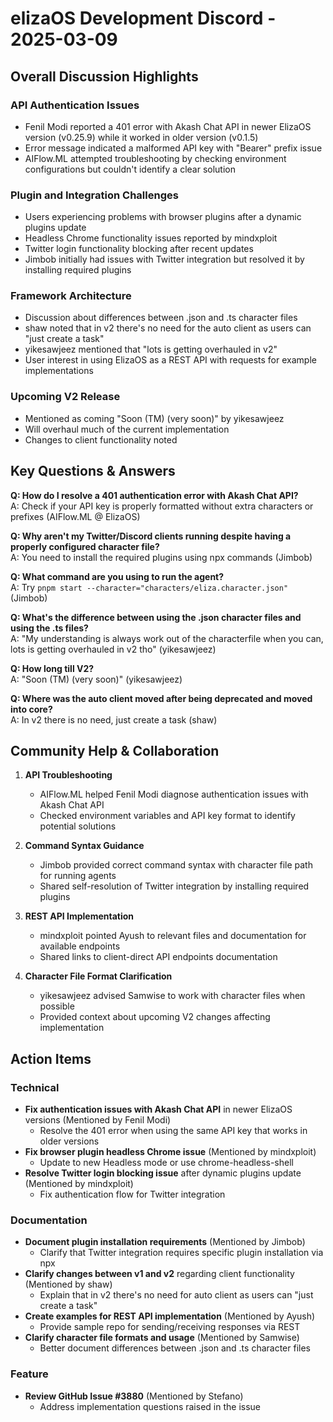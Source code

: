 # elizaOS Development Discord - 2025-03-09

## Overall Discussion Highlights

### API Authentication Issues
- Fenil Modi reported a 401 error with Akash Chat API in newer ElizaOS version (v0.25.9) while it worked in older version (v0.1.5)
- Error message indicated a malformed API key with "Bearer" prefix issue
- AIFlow.ML attempted troubleshooting by checking environment configurations but couldn't identify a clear solution

### Plugin and Integration Challenges
- Users experiencing problems with browser plugins after a dynamic plugins update
- Headless Chrome functionality issues reported by mindxploit
- Twitter login functionality blocking after recent updates
- Jimbob initially had issues with Twitter integration but resolved it by installing required plugins

### Framework Architecture
- Discussion about differences between .json and .ts character files
- shaw noted that in v2 there's no need for the auto client as users can "just create a task"
- yikesawjeez mentioned that "lots is getting overhauled in v2"
- User interest in using ElizaOS as a REST API with requests for example implementations

### Upcoming V2 Release
- Mentioned as coming "Soon (TM) (very soon)" by yikesawjeez
- Will overhaul much of the current implementation
- Changes to client functionality noted

## Key Questions & Answers

**Q: How do I resolve a 401 authentication error with Akash Chat API?**  
A: Check if your API key is properly formatted without extra characters or prefixes (AIFlow.ML @ ElizaOS)

**Q: Why aren't my Twitter/Discord clients running despite having a properly configured character file?**  
A: You need to install the required plugins using npx commands (Jimbob)

**Q: What command are you using to run the agent?**  
A: Try `pnpm start --character="characters/eliza.character.json"` (Jimbob)

**Q: What's the difference between using the .json character files and using the .ts files?**  
A: "My understanding is always work out of the characterfile when you can, lots is getting overhauled in v2 tho" (yikesawjeez)

**Q: How long till V2?**  
A: "Soon (TM) (very soon)" (yikesawjeez)

**Q: Where was the auto client moved after being deprecated and moved into core?**  
A: In v2 there is no need, just create a task (shaw)

## Community Help & Collaboration

1. **API Troubleshooting**
   - AIFlow.ML helped Fenil Modi diagnose authentication issues with Akash Chat API
   - Checked environment variables and API key format to identify potential solutions

2. **Command Syntax Guidance**
   - Jimbob provided correct command syntax with character file path for running agents
   - Shared self-resolution of Twitter integration by installing required plugins

3. **REST API Implementation**
   - mindxploit pointed Ayush to relevant files and documentation for available endpoints
   - Shared links to client-direct API endpoints documentation

4. **Character File Format Clarification**
   - yikesawjeez advised Samwise to work with character files when possible
   - Provided context about upcoming V2 changes affecting implementation

## Action Items

### Technical
- **Fix authentication issues with Akash Chat API** in newer ElizaOS versions (Mentioned by Fenil Modi)
  - Resolve the 401 error when using the same API key that works in older versions
- **Fix browser plugin headless Chrome issue** (Mentioned by mindxploit)
  - Update to new Headless mode or use chrome-headless-shell
- **Resolve Twitter login blocking issue** after dynamic plugins update (Mentioned by mindxploit)
  - Fix authentication flow for Twitter integration

### Documentation
- **Document plugin installation requirements** (Mentioned by Jimbob)
  - Clarify that Twitter integration requires specific plugin installation via npx
- **Clarify changes between v1 and v2** regarding client functionality (Mentioned by shaw)
  - Explain that in v2 there's no need for auto client as users can "just create a task"
- **Create examples for REST API implementation** (Mentioned by Ayush)
  - Provide sample repo for sending/receiving responses via REST
- **Clarify character file formats and usage** (Mentioned by Samwise)
  - Better document differences between .json and .ts character files

### Feature
- **Review GitHub Issue #3880** (Mentioned by Stefano)
  - Address implementation questions raised in the issue